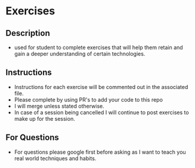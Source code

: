 # Exercises
## Description
- used for student to complete exercises that will help them retain and gain a deeper understanding of certain technologies.

## Instructions
- Instructions for each exercise will be commented out in the associated file.
- Please complete by using PR's to add your code to this repo
- I will merge unless stated otherwise.
- In case of a session being cancelled I will continue to post exercises to make up for the session.

## For Questions
- For questions please google first before asking as I want to teach you real world techniques and habits.